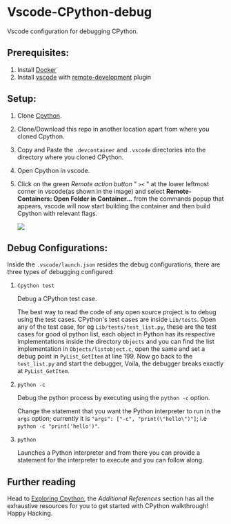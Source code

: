 # Vscode-CPython-debug

Vscode configuration for debugging CPython.


## Prerequisites:
1. Install [Docker](https://www.docker.com/products/docker-desktop)
2. Install [vscode](https://code.visualstudio.com/download) with [remote-development](https://marketplace.visualstudio.com/items?itemName=ms-vscode-remote.vscode-remote-extensionpack) plugin


## Setup:
1. Clone [Cpython](https://github.com/python/cpython/tree/v3.8.0).
2. Clone/Download this repo in another location apart from where you cloned Cpython.
3. Copy and Paste the `.devcontainer` and `.vscode` directories into the directory where you cloned CPython.
4. Open Cpython in vscode.
5. Click on the green *Remote action button* " `><` " at the lower leftmost corner in vscode(as shown in the image) and select **Remote-Containers: Open Folder in Container...** from the commands popup that appears, vscode will now start building the container and then build Cpython with relevant flags.

    ![](https://code.visualstudio.com/assets/docs/remote/common/remote-dev-status-bar.png)


## Debug Configurations:
Inside the `.vscode/launch.json` resides the debug configurations, there are three types of debugging configured:

1. `Cpython test`
    
    Debug a CPython test case.
    
    The best way to read the code of any open source project is to debug using the test cases. CPython's test cases are inside `Lib/tests`. Open any of the test case, for eg `Lib/tests/test_list.py`, these are the test cases for good ol python list, each object in Python has its respective implementations inside the directory `Objects` and you can find the list implementation in `Objects/listobject.c`, open the same and set a debug point in `PyList_GetItem` at line 199.
    Now go back to the `test_list.py` and start the debugger, Voila, the debugger breaks exactly at `PyList_GetItem`.

2. `python -c`

    Debug the python process by executing using the `python -c` option.

    Change the statement that you want the Python interpreter to run in the `args` option; currently it is `"args": ["-c", "print(\"hello\")"]`; i.e `python -c "print('hello')"`.

3. `python`

    Launches a Python interpreter and from there you can provide a statement for the interpreter to execute and you can follow along.

## Further reading
Head to [Exploring Cpython](https://devguide.python.org/exploring/), the *Additional References* section has all the exhaustive resources for you to get started with CPython walkthrough! Happy Hacking.


